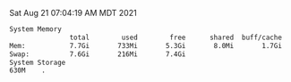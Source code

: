 Sat Aug 21 07:04:19 AM MDT 2021
```bash
System Memory
               total        used        free      shared  buff/cache   available
Mem:           7.7Gi       733Mi       5.3Gi       8.0Mi       1.7Gi       6.6Gi
Swap:          7.6Gi       216Mi       7.4Gi
System Storage
630M	.
```
